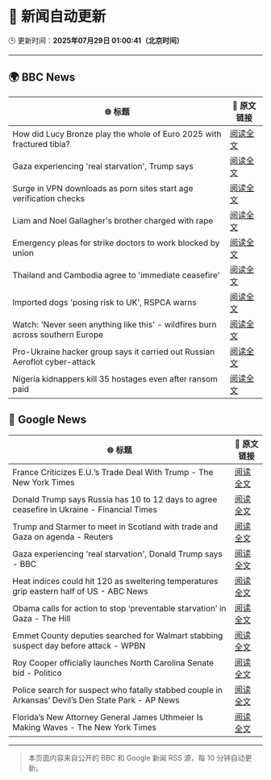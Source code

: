 # 🧠 新闻自动更新

🕒 更新时间：**2025年07月29日 01:00:41（北京时间）**

---

## 🌍 BBC News

| 🌐 标题 | 🔗 原文链接 |
|--------|-------------|
| How did Lucy Bronze play the whole of Euro 2025 with fractured tibia? | [阅读全文](https://www.bbc.com/sport/football/articles/c4g0q0jw9v6o?at_medium=RSS&at_campaign=rss) |
| Gaza experiencing 'real starvation', Trump says | [阅读全文](https://www.bbc.com/news/articles/c62nr9rglm9o?at_medium=RSS&at_campaign=rss) |
| Surge in VPN downloads as porn sites start age verification checks | [阅读全文](https://www.bbc.com/news/articles/cn72ydj70g5o?at_medium=RSS&at_campaign=rss) |
| Liam and Noel Gallagher's brother charged with rape | [阅读全文](https://www.bbc.com/news/articles/cr4exd0yx90o?at_medium=RSS&at_campaign=rss) |
| Emergency pleas for strike doctors to work blocked by union | [阅读全文](https://www.bbc.com/news/articles/cd0dz70zmx3o?at_medium=RSS&at_campaign=rss) |
| Thailand and Cambodia agree to 'immediate ceasefire' | [阅读全文](https://www.bbc.com/news/articles/c5yl9l60e3no?at_medium=RSS&at_campaign=rss) |
| Imported dogs 'posing risk to UK', RSPCA warns | [阅读全文](https://www.bbc.com/news/articles/cpwq40vjw8lo?at_medium=RSS&at_campaign=rss) |
| Watch: 'Never seen anything like this' - wildfires burn across southern Europe | [阅读全文](https://www.bbc.com/news/videos/c23pk70mz13o?at_medium=RSS&at_campaign=rss) |
| Pro-Ukraine hacker group says it carried out Russian Aeroflot cyber-attack | [阅读全文](https://www.bbc.com/news/articles/c87e0ydy3d4o?at_medium=RSS&at_campaign=rss) |
| Nigeria kidnappers kill 35 hostages even after ransom paid | [阅读全文](https://www.bbc.com/news/articles/cm2vyw9prlzo?at_medium=RSS&at_campaign=rss) |

## 📰 Google News

| 🌐 标题 | 🔗 原文链接 |
|--------|-------------|
| France Criticizes E.U.’s Trade Deal With Trump - The New York Times | [阅读全文](https://news.google.com/rss/articles/CBMihAFBVV95cUxNTmE3eG5zUzFQM0lfd3FybFZhSmthSEFkZzZsUXdaUmk2ZTJLRWdJcFNJNlY2U1dhMnNyYUVJbktDeFBVSlVCVFByYXQ5OERvcEd1RU42OWZWY0xtanRYVkhxYlNmaTdETWI0eWlzM2hTdHJRd05nMTZPemJQZEl2QldDSGQ?oc=5) |
| Donald Trump says Russia has 10 to 12 days to agree ceasefire in Ukraine - Financial Times | [阅读全文](https://news.google.com/rss/articles/CBMicEFVX3lxTFBwTWFYVmZ0dXBYb3hrdmFLV0JEQ2NnMHVJWlZFa0lzT3NzWTVFSy0xY0ZYZTUzQVBGQXhzVEEyeE9XeTVDVnFVOVlMOEZBcXhjQ0N2eEFidG1WNWMyOFh0MmF3elJIa1Z3bjAyTXdYd2c?oc=5) |
| Trump and Starmer to meet in Scotland with trade and Gaza on agenda - Reuters | [阅读全文](https://news.google.com/rss/articles/CBMilwFBVV95cUxPaVl5dWpJd2ZTdzN3a2RCRU9FYXh2S2RTdkswa0h6QlRubkJEMVJ4b0lRSkJEaUJ1SGNLcWtsVTNOcDNfcXk0REd0dFB3Smt3SXJKMGlEamw2QXpGendxWWVUUnEwOE9pWnpyUjg5empjTVFwcHBZRkRsTUdxZTI2ek10QnllUlN2YlpUWjA4Q2tjMFB6S28w?oc=5) |
| Gaza experiencing 'real starvation', Donald Trump says - BBC | [阅读全文](https://news.google.com/rss/articles/CBMiWkFVX3lxTFBsdUx3a3lnQUVGNGl5Yk1yVGJ5ZDJSNzZCc1J3NF9UWVVmYlRfTFpUcFlWR3JQZ2VIRVpJMXU3R1BuMS15SHZXSDdXNy00LXljcWtRUVZFZEV5d9IBX0FVX3lxTE1WZ2JkSnVucURkNUtud0lzLXg3cndfQXphaGRjLTN3eXJlblNueWFWbm1jSkJwZnNGbWRDSVNlMm94b1ZHVWRaVm04cXNkeFJNbXVBeTJxQndQaEowUFFn?oc=5) |
| Heat indices could hit 120 as sweltering temperatures grip eastern half of US - ABC News | [阅读全文](https://news.google.com/rss/articles/CBMimgFBVV95cUxOX3g4OFIwbHZDSkpGcGlWYm84M2dPcHZFQVkxNldZeHhMQndmQldQN1I2b2V1SVprc3pCc3puajhqaVlWWk94RmU4eW1lemVSQ3FQbmNGdGxjOVFNSmZkYk5OWFM3dXJuejRYMzRBS0h0TUUwU19UMjdONWlMdjNybG40RjhsbC0yTTNMb1AzY0ZCdU5JMHY5NVl30gGfAUFVX3lxTFBCRy1JVnVqejNuU2hiaUhJeVVQZnlQWmZhem1renF4cUphcXNnOC1IaGkyOXhvOHQxTHBqVlZIS3dUdUNhd2p4MkxZbjVja0k5VEhPcmVtdWlVU0RRZGtBYlBjenNzSGRMNjlaVWNVT1FybFVycmlkc0lFcXItcng1Rm9oVk1DNkw4enpfMUNieDJMSFNNeDd6ZktwRURxWQ?oc=5) |
| Obama calls for action to stop ‘preventable starvation’ in Gaza - The Hill | [阅读全文](https://news.google.com/rss/articles/CBMikgFBVV95cUxPMF9idE1Ncm5EM09yNUxRa3NvZHVBaHMxNnRBQ1gweDAwVHFlVk5TZDg4eFZkbmVnT1g0aFRZczVrajVjbW1YVldPbjE3UnAyNWd6NkFQYmdyTzUtRnRKSEZydm9RTHowSVBHVmNPY3RhdlNhVFEyXzF5LW1nSHUwRUcwbVNBQ3dRVjFsUmxFdk8zZ9IBlwFBVV95cUxNazlTQXNPN3hEeGRlVXVYWGUtdFVFSi1xYmtnUnNpUnNEVDRBa1NyRkFzdTdvUlhoQUdvSlJXY0tXQ0RTMzRUUE82b0dscXRjbHIxYmpjaEpmNEJDMW1tQlRQYkpoRWc4bUx0SldOR0laSWx3RG1MMDF6WDJsVnpaZ0JRQ0pXd0h4by1LWkFXNXppbWtHbVRr?oc=5) |
| Emmet County deputies searched for Walmart stabbing suspect day before attack - WPBN | [阅读全文](https://news.google.com/rss/articles/CBMi5gFBVV95cUxPWUIwUlpWb3QxT09XdmZSV1NRRTJZYlNqM2F4dm1aeDVWTWY0MWx1aWdBNm5xbHYwNWk3QU5IelpyMnlXY1NzbklrYURDQlI4cExaZ2JSb1ZIQU1vbWhOTlI5cDZWaTk1UGVRdVRJeXFydnoyN2MwdlJNZi1EMENTVzV2cnlxQWlXZnY1OUg5d0RaWFgxdVMxTk1QVnYyVHpPRHFJbzlEdGNzblN3WURDT1JvMEJ0NU56aU51MzR3cGVWaEo3dTNpQkd1UVpEQ2hXMXpBN1NEZnhLU0dYRDhCOWQwaEswZw?oc=5) |
| Roy Cooper officially launches North Carolina Senate bid - Politico | [阅读全文](https://news.google.com/rss/articles/CBMilgFBVV95cUxQLUFFczZVcnBEcUZfbWZGY25uODJyblV2UWdubm80TjJXVGJzWkJiY1FxamktamRjUmxpZTJXbzlLOVZRZmlydnllcjljUHpNTG54VlozWlNONEFQRXdLQzhEazJYeTNkRDZwc2tXOVJjTklsZzlFeGpxcmVNeFBEd284VDg4ajlCai1SOGs2MHRwNWJiTWc?oc=5) |
| Police search for suspect who fatally stabbed couple in Arkansas’ Devil’s Den State Park - AP News | [阅读全文](https://news.google.com/rss/articles/CBMioAFBVV95cUxNWmxMMmRrY202SVFTSzczTnpzaUpJbm54TWNfMEdvZ2piM2JjbmUwTVF6NTNrN3FBMGZmcGJKX1R0Y2c0Y29WSlBJZUxFc1pfTGQza1ZJWldGdzBlS2hHUV9zTVVUNGtDb01rM3FpbXVaaWVoQ21QWEo2NGhIVHRPdDVpMEg4bk9SRmpCU1pzVmFuMmdlbnVhLURVeDV0Tll6?oc=5) |
| Florida’s New Attorney General James Uthmeier Is Making Waves - The New York Times | [阅读全文](https://news.google.com/rss/articles/CBMilgFBVV95cUxPX1RUQWozTE1BeXdmS1FuT0NPdGhRdWZkbVdLdU5YQlF4bG9ubkpsN0stTk03dF90M0VrME13MERsZFhseGRRb3pVaGNPU0lQbHF4YTdfYWpfbDhZY09oNGtldGpmOF9aN3ItaW9vUDhNWlpFZE4zQ3owVGd5cUI0ZWh0TkstTXd0OVhOT3FJRU8xSEpfX2c?oc=5) |

---
> 本页面内容来自公开的 BBC 和 Google 新闻 RSS 源，每 10 分钟自动更新。